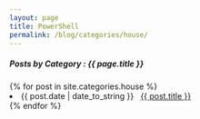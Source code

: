 ```yaml
---
layout: page
title: PowerShell
permalink: /blog/categories/house/
---
```


<h5> Posts by Category : {{ page.title }} </h5>

<div class="card">
{% for post in site.categories.house %}
 <li class="category-posts"><span>{{ post.date | date_to_string }}</span> &nbsp; <a href="{{ post.url }}">{{ post.title }}</a></li>
{% endfor %}
</div>
